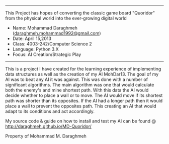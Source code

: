 ********************************************************************
This Project has hopes of converting the classic game board "Quoridor" from the physical world into the ever-growing digital world

* Name: Mohammad Daraghmeh (daraghmeh.mohammad1992@gmail.com)
* Date: April 15,2013
* Class: 4003-242/Computer Science 2
* Language: Python 3.X
* Focus: AI Creation/Strategic Play

********************************************************************

This is a project I have created for the learning experience of 
implementing data structures as well as the creation of my AI
MohDar13. The goal of my AI was to beat any AI it was against. This 
was done with a number of significant algorithms. The main algorithm was one
that would calculate both the enemy's and mine shortest path. With this data the AI would decide whether to place a wall or to move. The AI would move if its shortest path was shorter than its opposites. If the AI had a longer path then it would place a wall to prevent the opposites path. This creating an AI that would
adapt to its conditions and act accordingly.

My source code & guide on how to install and test my AI can be found @
http://daraghmeh.github.io/MD-Quoridor/

Property of Mohammad M. Daraghmeh
